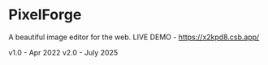 # PixelForge
A beautiful image editor for the web.
LIVE DEMO - https://x2kpd8.csb.app/

v1.0 - Apr 2022
v2.0 - July 2025
